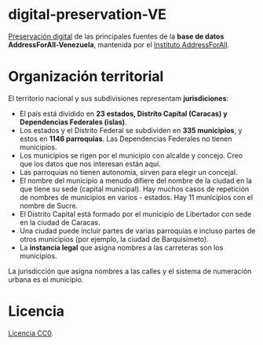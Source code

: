 # digital-preservation-VE
[Preservación digital](https://en.wikipedia.org/wiki/Digital_preservation) de las principales fuentes de la **base de datos AddressForAll-Venezuela**, mantenida por el [Instituto AddressForAll](http://addressforall.org/).

# Organización territorial
El territorio nacional y sus subdivisiones representam **jurisdiciones**:

- El país está dividido en **23 estados, Distrito Capital (Caracas) y Dependencias Federales (islas)**.
- Los estados y el Distrito Federal se subdividen en **335 municipios**, y estos en **1146 parroquias**. Las Dependencias Federales no tienen municipios.
- Los municipios se rigen por el municipio con alcalde y concejo. Creo que los datos que nos interesan están aquí.
- Las parroquias no tienen autonomía, sirven para elegir un concejal.
- El nombre del municipio a menudo difiere del nombre de la ciudad en la que tiene su sede (capital municipal). Hay muchos casos de repetición de nombres de municipios en varios - estados. Hay 11 municipios con el nombre de Sucre.
- El Distrito Capital está formado por el municipio de Libertador con sede en la ciudad de Caracas.
- Una ciudad puede incluir partes de varias parroquias e incluso partes de otros municipios (por ejemplo, la ciudad de Barquisimeto).
- La **instancia legal** que asigna nombres a las carreteras son los municipios.

La jurisdicción que asigna nombres a las calles y el sistema de numeración urbana es el municipio.


# Licencia
[Licencia CC0](https://creativecommons.org/publicdomain/zero/1.0/deed.es).
